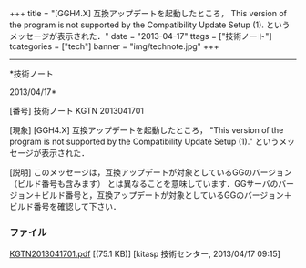 ﻿+++
title = "[GGH4.X] 互換アップデートを起動したところ， This version of the program is not supported by the Compatibility Update Setup (1). というメッセージが表示された．"
date = "2013-04-17"
ttags = ["技術ノート"]
tcategories = ["tech"]
banner = "img/technote.jpg"
+++

-----------------------------------------------------------------------------------------------------------------------------

*技術ノート

2013/04/17*


[番号]
技術ノート KGTN 2013041701

[現象]
[GGH4.X] 互換アップデートを起動したところ， "This version of the
program is not supported by the Compatibility Update Setup (1)."
というメッセージが表示された．

[説明]
このメッセージは，互換アップデートが対象としているGGのバージョン
（ビルド番号も含みます）
とは異なることを意味しています．GGサーバのバージョン＋ビルド番号と，互換アップデートが対象としているGGのバージョン＋ビルド番号を確認して下さい．


### ファイル





[KGTN2013041701.pdf](http://techreport.kitasp.net/attachments/download/1323/KGTN2013041701.pdf)
 [(75.1 KB)] [kitasp 技術センター, 2013/04/17
09:15]
